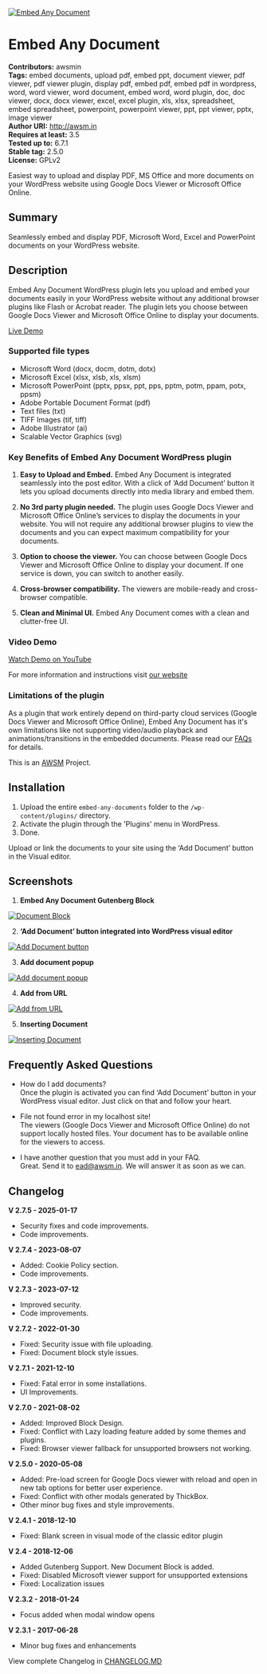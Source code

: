 [![Embed Any Document](https://ps.w.org/embed-any-document/assets/banner-772x250.png)](https://wordpress.org/plugins/embed-any-document/)
# Embed Any Document
**Contributors:** awsmin  
**Tags:** embed documents, upload pdf, embed ppt, document viewer, pdf viewer, pdf viewer plugin, display pdf, embed pdf, embed pdf in wordpress, word, word viewer, word document, embed word, word plugin, doc, doc viewer, docx, docx viewer, excel, excel plugin, xls, xlsx, spreadsheet, embed spreadsheet, powerpoint, powerpoint viewer, ppt, ppt viewer, pptx, image viewer  
**Author URI:** http://awsm.in  
**Requires at least:** 3.5  
**Tested up to:** 6.7.1  
**Stable tag:** 2.5.0  
**License:** GPLv2  

Easiest way to upload and display PDF, MS Office and more documents on your WordPress website using Google Docs Viewer or Microsoft Office Online.

## Summary

Seamlessly embed and display PDF, Microsoft Word, Excel and PowerPoint documents on your WordPress website.

## Description

Embed Any Document WordPress plugin lets you upload and embed your documents easily in your WordPress website without any additional browser plugins like Flash or Acrobat reader. The plugin lets you choose between Google Docs Viewer and Microsoft Office Online to display your documents. 

[Live Demo](http://dev.awsm.in/innovations/embed-any-document-plugin-demo/) 

### Supported file types

* Microsoft Word (docx, docm, dotm, dotx)
* Microsoft Excel (xlsx, xlsb, xls, xlsm)
* Microsoft PowerPoint (pptx, ppsx, ppt, pps, pptm, potm, ppam, potx, ppsm)
* Adobe Portable Document Format (pdf)
* Text files (txt)
* TIFF Images (tif, tiff)
* Adobe Illustrator (ai)
* Scalable Vector Graphics (svg)

### Key Benefits of Embed Any Document WordPress plugin

1. **Easy to Upload and Embed.** Embed Any Document is integrated seamlessly into the post editor. With a click of ‘Add Document’ button it lets you upload documents directly into media library and embed them.

2. **No 3rd party plugin needed.** The plugin uses Google Docs Viewer and Microsoft Office Online’s services to display the documents in your website. You will not require any additional browser plugins to view the documents and you can expect maximum compatibility for your documents.

3. **Option to choose the viewer.** You can choose between Google Docs Viewer and Microsoft Office Online to display your document. If one service is down, you can switch to another easily. 

4. **Cross-browser compatibility.** The viewers are mobile-ready and cross-browser compatible. 

5. **Clean and Minimal UI.** Embed Any Document comes with a clean and clutter-free UI.

### Video Demo

[Watch Demo on YouTube](https://www.youtube.com/watch?v=DUW_aEEcBrI)

For more information and instructions visit [our website](http://awsm.in/embed-any-document/)

### Limitations of the plugin

As a plugin that work entirely depend on third-party cloud services (Google Docs Viewer and Microsoft Office Online), Embed Any Document has it's own limitations like not supporting video/audio playback and animations/transitions in the embedded documents. Please read our [FAQs](http://awsm.in/ead-plus-documentation/#faqs) for details.

This is an [AWSM](https://awsm.in/) Project.


## Installation

1. Upload the entire `embed-any-documents` folder to the `/wp-content/plugins/` directory.
2. Activate the plugin through the 'Plugins' menu in WordPress.
3. Done.

Upload or link the documents to your site using the ‘Add Document’ button in the Visual editor. 

## Screenshots
1. **Embed Any Document Gutenberg Block**

[![Document Block](https://ps.w.org/embed-any-document/assets/screenshot-1.gif)](https://wordpress.org/plugins/embed-any-document/)

2. **‘Add Document’ button integrated into WordPress visual editor**

  [![Add Document button](https://ps.w.org/embed-any-document/assets/screenshot-2.png)](https://wordpress.org/plugins/embed-any-document/)

3. **Add document popup**

  [![Add document popup](https://ps.w.org/embed-any-document/assets/screenshot-3.png)](https://wordpress.org/plugins/embed-any-document/)

4. **Add from URL**

  [![Add from URL](https://ps.w.org/embed-any-document/assets/screenshot-4.png)](https://wordpress.org/plugins/embed-any-document/)

5. **Inserting Document**

  [![Inserting Document](https://ps.w.org/embed-any-document/assets/screenshot-5.png)](https://wordpress.org/plugins/embed-any-document/)



## Frequently Asked Questions

* How do I add documents?  
Once the plugin is activated you can find ‘Add Document’ button in your WordPress visual editor. Just click on that and follow your heart.

* File not found error in my localhost site!  
The viewers (Google Docs Viewer and Microsoft Office Online) do not support locally hosted files. Your document has to be available online for the viewers to access.

* I have another question that you must add in your FAQ.  
Great. Send it to ead@awsm.in. We will answer it as soon as we can.

## Changelog

**V 2.7.5 - 2025-01-17**
* Security fixes and code improvements.
* Code improvements.

**V 2.7.4 - 2023-08-07**
* Added: Cookie Policy section.
* Code improvements.

**V 2.7.3 - 2023-07-12**
* Improved security.
* Code improvements.

**V 2.7.2 - 2022-01-30**
* Fixed: Security issue with file uploading.
* Fixed: Document block style issues.

**V 2.7.1 - 2021-12-10**
* Fixed: Fatal error in some installations.
* UI Improvements.

**V 2.7.0 - 2021-08-02**
* Added: Improved Block Design.
* Fixed: Conflict with Lazy loading feature added by some themes and plugins.
* Fixed: Browser viewer fallback for unsupported browsers not working.

**V 2.5.0 - 2020-05-08**
* Added: Pre-load screen for Google Docs viewer with reload and open in new tab options for better user experience.
* Fixed: Conflict with other modals generated by ThickBox.
* Other minor bug fixes and style improvements.

**V 2.4.1 - 2018-12-10**
* Fixed: Blank screen in visual mode of the classic editor plugin

**V 2.4 - 2018-12-06**
* Added Gutenberg Support. New Document Block is added.
* Fixed: Disabled Microsoft viewer support for unsupported extensions
* Fixed: Localization issues

**V 2.3.2 - 2018-01-24**
* Focus added when modal window opens

**V 2.3.1 - 2017-06-28**
* Minor bug fixes and enhancements

View complete Changelog in [CHANGELOG.MD](https://github.com/awsmin/Embed-Any-Documents/blob/master/CHANGELOG.md)